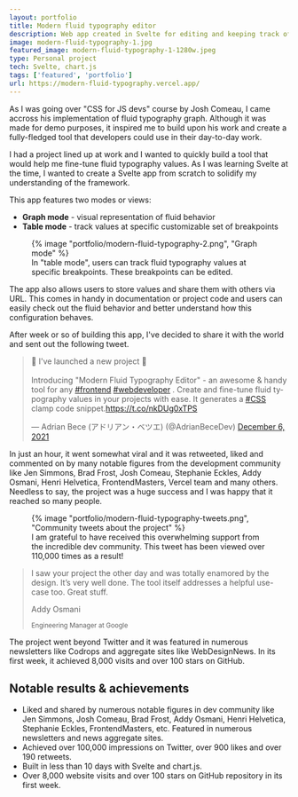 ```yaml
---
layout: portfolio
title: Modern fluid typography editor
description: Web app created in Svelte for editing and keeping track of fluid typography values in web development projects. It took the Internet by storm on the launch day - it was acknowledged and shared by many notable figures in the web development community. It reached over 8,000 visitors and over 100 stars on GitHub in the first week since launch.
image: modern-fluid-typography-1.jpg
featured_image: modern-fluid-typography-1-1280w.jpeg
type: Personal project
tech: Svelte, chart.js
tags: ['featured', 'portfolio']
url: https://modern-fluid-typography.vercel.app/
---
```


As I was going over "CSS for JS devs" course by Josh Comeau, I came accross his implementation of fluid typography graph. Although it was made for demo purposes, it inspired me to build upon his work and create a fully-fledged tool that developers could use in their day-to-day work.

I had a project lined up at work and I wanted to quickly build a tool that would help me fine-tune fluid typography values. As I was learning Svelte at the time, I wanted to create a Svelte app from scratch to solidify my understanding of the framework.

This app features two modes or views:
* **Graph mode** - visual representation of fluid behavior
* **Table mode** - track values at specific customizable set of breakpoints

<figure>
{% image "portfolio/modern-fluid-typography-2.png", "Graph mode" %}
<figcaption>
In "table mode", users can track fluid typography values at specific breakpoints. These breakpoints can be edited.
</figcaption>
</figure>

The app also allows users to store values and share them with others via URL. This comes in handy in documentation or project code and users can easily check out the fluid behavior and better understand how this configuration behaves.

After week or so of building this app, I've decided to share it with the world and sent out the following tweet.

<blockquote class="twitter-tweet" data-lang="en" data-dnt="true"><p lang="en" dir="ltr">🎉 I&#39;ve launched a new project 🎉<br><br>Introducing &quot;Modern Fluid Typography Editor&quot; - an awesome &amp; handy tool for any <a href="https://twitter.com/hashtag/frontend?src=hash&amp;ref_src=twsrc%5Etfw">#frontend</a> <a href="https://twitter.com/hashtag/webdeveloper?src=hash&amp;ref_src=twsrc%5Etfw">#webdeveloper</a> . Create and fine-tune fluid typography values in your projects with ease. It generates a <a href="https://twitter.com/hashtag/CSS?src=hash&amp;ref_src=twsrc%5Etfw">#CSS</a> clamp code snippet.<a href="https://t.co/nkDUg0xTPS">https://t.co/nkDUg0xTPS</a></p>&mdash; Adrian Bece (アドリアン・ベツエ) (@AdrianBeceDev) <a href="https://twitter.com/AdrianBeceDev/status/1467828651379113988?ref_src=twsrc%5Etfw">December 6, 2021</a></blockquote>

In just an hour, it went somewhat viral and it was retweeted, liked and commented on by many notable figures from the development community like Jen Simmons, Brad Frost, Josh Comeau, Stephanie Eckles, Addy Osmani, Henri Helvetica, FrontendMasters, Vercel team and many others. Needless to say, the project was a huge success and I was happy that it reached so many people.

<figure>
{% image "portfolio/modern-fluid-typography-tweets.png", "Community tweets about the project" %}
<figcaption>
I am grateful to have received this overwhelming support from the incredible dev community. This tweet has been viewed over 110,000 times as a result!
</figcaption>
</figure>

<blockquote>
I saw your project the other day and was totally enamored by the design. It’s very well done. The tool itself addresses a helpful use-case too. Great stuff. 

<div>
<p>Addy Osmani</p>
<small>Engineering Manager at Google</small>
</div>
</blockquote>

The project went beyond Twitter and it was featured in numerous newsletters like Codrops and aggregate sites like WebDesignNews. In its first week, it achieved 8,000 visits and over 100 stars on GitHub.

<aside>
<h2>Notable results &amp; achievements</h2>
<ul>
<li>Liked and shared by numerous notable figures in dev community like Jen Simmons, Josh Comeau, Brad Frost, Addy Osmani, Henri Helvetica, Stephanie Eckles, FrontendMasters, etc. Featured in numerous newsletters and news aggregate sites.</li>
<li>Achieved over 100,000 impressions on Twitter, over 900 likes and over 190 retweets.</li>
<li>Built in less than 10 days with Svelte and chart.js.</li>
<li>Over 8,000 website visits and over 100 stars on GitHub repository in its first week.</li>
</ul>
</aside>